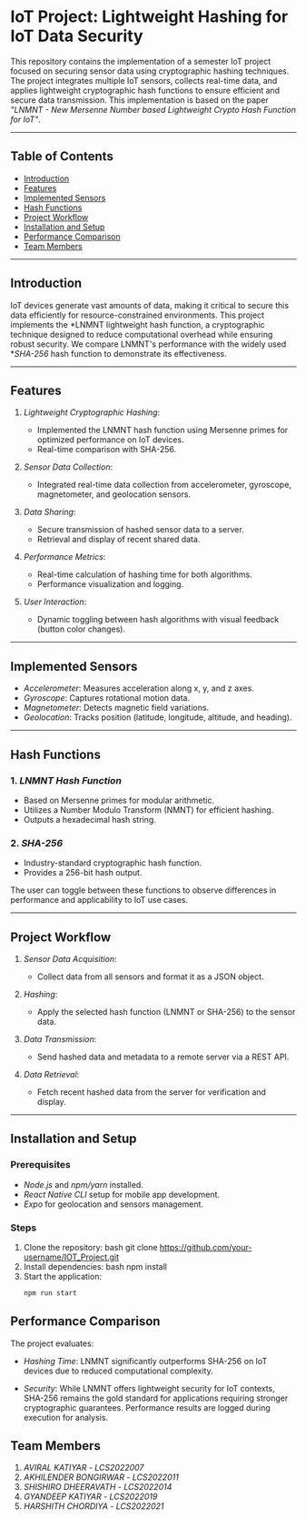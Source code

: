 # IoT Project: Lightweight Hashing for IoT Data Security

This repository contains the implementation of a semester IoT project focused on securing sensor data using cryptographic hashing techniques. The project integrates multiple IoT sensors, collects real-time data, and applies lightweight cryptographic hash functions to ensure efficient and secure data transmission. This implementation is based on the paper *"LNMNT - New Mersenne Number based Lightweight Crypto Hash Function for IoT"*.

---

## Table of Contents

- [Introduction](#introduction)
- [Features](#features)
- [Implemented Sensors](#implemented-sensors)
- [Hash Functions](#hash-functions)
- [Project Workflow](#project-workflow)
- [Installation and Setup](#installation-and-setup)
- [Performance Comparison](#performance-comparison)
- [Team Members](#team-members)
---

## Introduction

IoT devices generate vast amounts of data, making it critical to secure this data efficiently for resource-constrained environments. This project implements the *LNMNT lightweight hash function, a cryptographic technique designed to reduce computational overhead while ensuring robust security. We compare LNMNT's performance with the widely used **SHA-256* hash function to demonstrate its effectiveness.

---

## Features

1. *Lightweight Cryptographic Hashing*:
   - Implemented the LNMNT hash function using Mersenne primes for optimized performance on IoT devices.
   - Real-time comparison with SHA-256.

2. *Sensor Data Collection*:
   - Integrated real-time data collection from accelerometer, gyroscope, magnetometer, and geolocation sensors.

3. *Data Sharing*:
   - Secure transmission of hashed sensor data to a server.
   - Retrieval and display of recent shared data.

4. *Performance Metrics*:
   - Real-time calculation of hashing time for both algorithms.
   - Performance visualization and logging.

5. *User Interaction*:
   - Dynamic toggling between hash algorithms with visual feedback (button color changes).

---

## Implemented Sensors

- *Accelerometer*: Measures acceleration along x, y, and z axes.
- *Gyroscope*: Captures rotational motion data.
- *Magnetometer*: Detects magnetic field variations.
- *Geolocation*: Tracks position (latitude, longitude, altitude, and heading).

---

## Hash Functions

### 1. *LNMNT Hash Function*
   - Based on Mersenne primes for modular arithmetic.
   - Utilizes a Number Modulo Transform (NMNT) for efficient hashing.
   - Outputs a hexadecimal hash string.

### 2. *SHA-256*
   - Industry-standard cryptographic hash function.
   - Provides a 256-bit hash output.

The user can toggle between these functions to observe differences in performance and applicability to IoT use cases.

---

## Project Workflow

1. *Sensor Data Acquisition*:
   - Collect data from all sensors and format it as a JSON object.

2. *Hashing*:
   - Apply the selected hash function (LNMNT or SHA-256) to the sensor data.

3. *Data Transmission*:
   - Send hashed data and metadata to a remote server via a REST API.

4. *Data Retrieval*:
   - Fetch recent hashed data from the server for verification and display.

---

## Installation and Setup

### Prerequisites
- *Node.js* and *npm/yarn* installed.
- *React Native CLI* setup for mobile app development.
- *Expo* for geolocation and sensors management.

### Steps
1. Clone the repository:
   bash
   git clone https://github.com/your-username/IOT_Project.git
2. Install dependencies:
    bash
    npm install
3. Start the application:
    ```bash
    npm run start

## Performance Comparison
The project evaluates:

- *Hashing Time*: LNMNT significantly outperforms SHA-256 on IoT devices due to reduced computational complexity.

- *Security*: While LNMNT offers lightweight security for IoT contexts, SHA-256 remains the gold standard for applications requiring stronger cryptographic guarantees.
Performance results are logged during execution for analysis.

## Team Members
1. *AVIRAL KATIYAR* - *LCS2022007*
2. *AKHILENDER BONGIRWAR* - *LCS2022011*
3. *SHISHIRO DHEERAVATH* - *LCS2022014*
4. *GYANDEEP KATIYAR* - *LCS2022019*
5. *HARSHITH CHORDIYA* - *LCS2022021*
